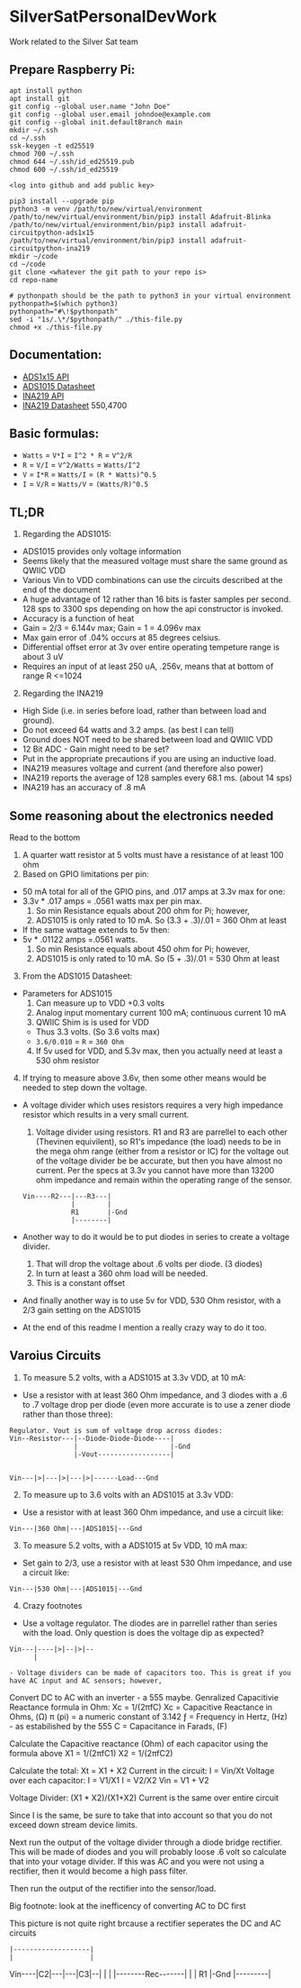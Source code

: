 # SilverSatPersonalDevWork

Work related to the Silver Sat team

###

## Prepare Raspberry Pi:

```
apt install python
apt install git
git config --global user.name "John Doe"
git config --global user.email johndoe@example.com
git config --global init.defaultBranch main
mkdir ~/.ssh
cd ~/.ssh
ssk-keygen -t ed25519
chmod 700 ~/.ssh
chmod 644 ~/.ssh/id_ed25519.pub
chmod 600 ~/.ssh/id_ed25519

<log into github and add public key>

pip3 install --upgrade pip
python3 -m venv /path/to/new/virtual/environment
/path/to/new/virtual/environment/bin/pip3 install Adafruit-Blinka
/path/to/new/virtual/environment/bin/pip3 install adafruit-circuitpython-ads1x15
/path/to/new/virtual/environment/bin/pip3 install adafruit-circuitpython-ina219
mkdir ~/code
cd ~/code
git clone <whatever the git path to your repo is>
cd repo-name

# pythonpath should be the path to python3 in your virtual environment
pythonpath=$(which python3)
pythonpath="#\!$pythonpath"
sed -i "1s/.\*/$pythonpath/" ./this-file.py
chmod +x ./this-file.py
```

## Documentation:

- [ADS1x15 API](https://docs.circuitpython.org/projects/ads1x15/en/stable/)
- [ADS1015 Datasheet](https://cdn-shop.adafruit.com/datasheets/ads1015.pdf)
- [INA219 API](https://docs.circuitpython.org/projects/ina219/en/stable/)
- [INA219 Datasheet](https://cdn-learn.adafruit.com/downloads/pdf/adafruit-ina219-current-sensor-breakout.pdf)
  550,4700

## Basic formulas:

- `Watts` = `V*I` = `I^2 * R` = `V^2/R`
- `R` = `V/I` = `V^2/Watts` = `Watts/I^2`
- `V` = `I*R` = `Watts/I` = `(R * Watts)^0.5`
- `I` = `V/R` = `Watts/V` = `(Watts/R)^0.5`

## TL;DR

1. Regarding the ADS1015:

- ADS1015 provides only voltage information
- Seems likely that the measured voltage must share the same ground as QWIIC VDD
- Various Vin to VDD combinations can use the circuits described at the end of the document
- A huge advantage of 12 rather than 16 bits is faster samples per second. 128 sps to 3300 sps depending on how the api constructor is invoked.
- Accuracy is a function of heat
- Gain = 2/3 = 6.144v max; Gain = 1 = 4.096v max
- Max gain error of .04% occurs at 85 degrees celsius.
- Differential offset error at 3v over entire operating tempeture range is about 3 uV
- Requires an input of at least 250 uA, .256v, means that at bottom of range R <=1024

2. Regarding the INA219

- High Side (i.e. in series before load, rather than between load and ground).
- Do not exceed 64 watts and 3.2 amps. (as best I can tell)
- Ground does NOT need to be shared between load and QWIIC VDD
- 12 Bit ADC - Gain might need to be set?
- Put in the appropriate precautions if you are using an inductive load.
- INA219 measures voltage and current (and therefore also power)
- INA219 reports the average of 128 samples every 68.1 ms. (about 14 sps)
- INA219 has an accuracy of .8 mA

## Some reasoning about the electronics needed

Read to the bottom

1. A quarter watt resistor at 5 volts must have a resistance of at least 100 ohm
2. Based on GPIO limitations per pin:

- 50 mA total for all of the GPIO pins, and .017 amps at 3.3v max for one:
- 3.3v \* .017 amps = .0561 watts max per pin max.
  1. So min Resistance equals about 200 ohm for Pi; however,
  2. ADS1015 is only rated to 10 mA. So (3.3 + .3)/.01 = 360 Ohm at least
- If the same wattage extends to 5v then:
- 5v \* .01122 amps =.0561 watts.
  1. So min Resistance equals about 450 ohm for Pi; however,
  2. ADS1015 is only rated to 10 mA. So (5 + .3)/.01 = 530 Ohm at least

3. From the ADS1015 Datasheet:

- Parameters for ADS1015
  1. Can measure up to VDD +0.3 volts
  2. Analog input momentary current 100 mA; continuous current 10 mA
  3. QWIIC Shim is is used for VDD
  - Thus 3.3 volts. (So 3.6 volts max)
  - `3.6/0.010` = `R` = `360 Ohm`
  4. If 5v used for VDD, and 5.3v max, then you actually need at least a 530 ohm resistor

4. If trying to measure above 3.6v, then some other means would be needed to step down the voltage.

- A voltage divider which uses resistors requires a very high impedance resistor which results in a very small current.

  1. Voltage divider using resistors. R1 and R3 are parrellel to each other (Thevinen equivilent), so R1's impedance (the load) needs to be in the mega ohm range (either from a resistor or IC) for the voltage out of the voltage divider be be accurate, but then you have almost no current. Per the specs at 3.3v you cannot have more than 13200 ohm impedance and remain within the operating range of the sensor.

  ```
  Vin----R2---|---R3---|
              |        |
              R1       |-Gnd
              |--------|
  ```

- Another way to do it would be to put diodes in series to create a voltage divider.
  1. That will drop the voltage about .6 volts per diode. (3 diodes)
  2. In turn at least a 360 ohm load will be needed.
  3. This is a constant offset
- And finally another way is to use 5v for VDD, 530 Ohm resistor, with a 2/3 gain setting on the ADS1015
- At the end of this readme I mention a really crazy way to do it too.

## Varoius Circuits

1. To measure 5.2 volts, with a ADS1015 at 3.3v VDD, at 10 mA:

- Use a resistor with at least 360 Ohm impedance, and 3 diodes with a .6 to .7 voltage drop per diode (even more accurate is to use a zener diode rather than those three):

```
Regulator. Vout is sum of voltage drop across diodes:
Vin--Resistor---|--Diode-Diode-Diode----|
                |                       |-Gnd
                |-Vout------------------|


Vin---|>|---|>|---|>|------Load---Gnd

```

2. To measure up to 3.6 volts with an ADS1015 at 3.3v VDD:

- Use a resistor with at least 360 Ohm impedance, and use a circuit like:

```
Vin---|360 Ohm|---|ADS1015|---Gnd
```

3. To measure 5.2 volts, with a ADS1015 at 5v VDD, 10 mA max:

- Set gain to 2/3, use a resistor with at least 530 Ohm impedance, and use a circuit like:

```
Vin---|530 Ohm|---|ADS1015|---Gnd
```

4. Crazy footnotes

- Use a voltage regulator. The diodes are in parrellel rather than series with the load. Only question is does the voltage dip as expected?

```
Vin---|----|>|--|>|--
      |

- Voltage dividers can be made of capacitors too. This is great if you have AC input and AC sensors; however,

```

Convert DC to AC with an inverter - a 555 maybe.
Genralized Capacitivie Reactance formula in Ohm:
Xc = 1/(2πfC)
Xc = Capacitive Reactance in Ohms, (Ω)
π (pi) = a numeric constant of 3.142
ƒ = Frequency in Hertz, (Hz) - as estabilished by the 555
C = Capacitance in Farads, (F)

Calculate the Capacitive reactance (Ohm) of each capacitor using the formula above
X1 = 1/(2πfC1)
X2 = 1/(2πfC2)

Calculate the total:
Xt = X1 + X2
Current in the circuit:
I = Vin/Xt
Voltage over each capacitor:
I = V1/X1
I = V2/X2
Vin = V1 + V2

Voltage Divider: (X1 \* X2)/(X1+X2)
Current is the same over entire circuit

Since I is the same, be sure to take that into account so that you do not exceed down stream device limits.

Next run the output of the voltage divider through a diode bridge rectifier. This will be made of diodes and you will probably loose .6 volt so calculate that into your votage divider. If this was AC and you were not using a rectifier, then it would become a high pass filter.

Then run the output of the rectifier into the sensor/load.

Big footnote: look at the inefficency of converting AC to DC first

This picture is not quite right brcause a rectifier seperates the DC and AC circuits

    |-------------------|
    |                   |

Vin----|C2|---|---|C3|--|
| |
|--------Rec-------|
| |
R1 |-Gnd
|---------|

```

```
